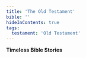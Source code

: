 ```yaml
---
title: 'The Old Testament'
bible: ''
hideInContents: true
tags:
  testament: 'Old Testament'
---
```


**Timeless Bible Stories**
